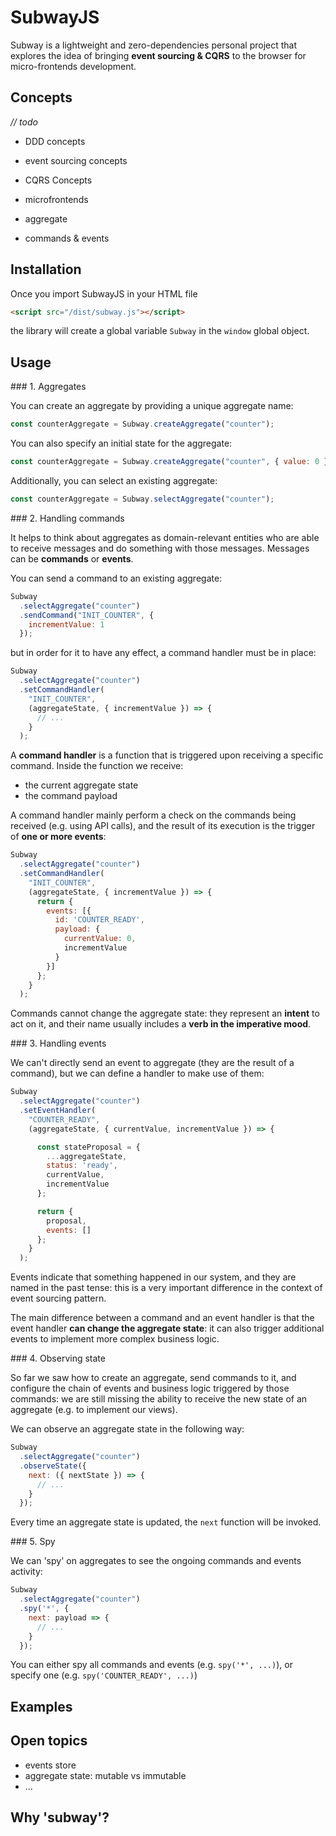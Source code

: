 # SubwayJS

Subway is a lightweight and zero-dependencies personal project that explores the idea of bringing **event sourcing & CQRS** to the browser for micro-frontends development.

## Concepts

_// todo_

- DDD concepts
- event sourcing concepts
- CQRS Concepts
- microfrontends

- aggregate
- commands & events

## Installation

Once you import SubwayJS in your HTML file

```html
<script src="/dist/subway.js"></script>
```

the library will create a global variable `Subway` in the `window` global object.

## Usage

### 1. Aggregates

You can create an aggregate by providing a unique aggregate name:

```js
const counterAggregate = Subway.createAggregate("counter");
```

You can also specify an initial state for the aggregate:

```js
const counterAggregate = Subway.createAggregate("counter", { value: 0 });
```

Additionally, you can select an existing aggregate:

```js
const counterAggregate = Subway.selectAggregate("counter");
```

### 2. Handling commands

It helps to think about aggregates as domain-relevant entities who are able to receive messages and do something with those messages. Messages can be **commands** or **events**.

You can send a command to an existing aggregate:

```js
Subway
  .selectAggregate("counter")
  .sendCommand("INIT_COUNTER", {
    incrementValue: 1
  });
```

but in order for it to have any effect, a command handler must be in place:

```js
Subway
  .selectAggregate("counter")
  .setCommandHandler(
    "INIT_COUNTER",
    (aggregateState, { incrementValue }) => {
      // ...
    }
  );
```

A **command handler** is a function that is triggered upon receiving a specific command. Inside the function we receive:
- the current aggregate state
- the command payload

A command handler mainly perform a check on the commands being received (e.g. using API calls), and the result of its execution is the trigger of **one or more events**:

```js
Subway
  .selectAggregate("counter")
  .setCommandHandler(
    "INIT_COUNTER",
    (aggregateState, { incrementValue }) => {
      return {
        events: [{
          id: 'COUNTER_READY',
          payload: {
            currentValue: 0,
            incrementValue
          }
        }]
      };
    }
  );
```

Commands cannot change the aggregate state: they represent an **intent** to act on it, and their name usually includes a **verb in the imperative mood**.


### 3. Handling events

We can't directly send an event to aggregate (they are the result of a command), but we can define a handler to make use of them:

```js
Subway
  .selectAggregate("counter")
  .setEventHandler(
    "COUNTER_READY",
    (aggregateState, { currentValue, incrementValue }) => {

      const stateProposal = {
        ...aggregateState,
        status: 'ready',
        currentValue,
        incrementValue
      };

      return {
        proposal,
        events: []
      };
    }
  );
```

Events indicate that something happened in our system, and they are named in the past tense: this is a very important difference in the context of event sourcing pattern.

The main difference between a command and an event handler is that the event handler **can change the aggregate state**: it can also trigger additional events to implement more complex business logic.

### 4. Observing state

So far we saw how to create an aggregate, send commands to it, and configure the chain of events and business logic triggered by those commands: we are still missing the ability to receive the new state of an aggregate (e.g. to implement our views).

We can observe an aggregate state in the following way:

```js
Subway
  .selectAggregate("counter")
  .observeState({
    next: ({ nextState }) => {
      // ...
    }
  });
```

Every time an aggregate state is updated, the `next` function will be invoked.


### 5. Spy

We can 'spy' on aggregates to see the ongoing commands and events activity:

```js
Subway
  .selectAggregate("counter")
  .spy('*', {
    next: payload => {
      // ...
    }
  });
```

You can either spy all commands and events (e.g. `spy('*', ...)`), or specify one (e.g. `spy('COUNTER_READY', ...)`)


## Examples

## Open topics

- events store
- aggregate state: mutable vs immutable
- ...

## Why 'subway'?
